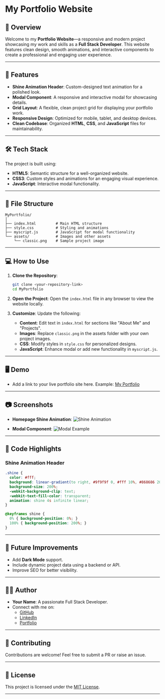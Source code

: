 
# My Portfolio Website

## 🌟 **Overview**
Welcome to my **Portfolio Website**—a responsive and modern project showcasing my work and skills as a **Full Stack Developer**. This website features clean design, smooth animations, and interactive components to create a professional and engaging user experience.

---

## 🚀 **Features**
- **Shine Animation Header**: Custom-designed text animation for a polished look.
- **Modal Component**: A responsive and interactive modal for showcasing details.
- **Grid Layout**: A flexible, clean project grid for displaying your portfolio work.
- **Responsive Design**: Optimized for mobile, tablet, and desktop devices.
- **Clean Codebase**: Organized **HTML**, **CSS**, and **JavaScript** files for maintainability.

---

## 🛠️ **Tech Stack**
The project is built using:
- **HTML5**: Semantic structure for a well-organized website.
- **CSS3**: Custom styles and animations for an engaging visual experience.
- **JavaScript**: Interactive modal functionality.

---

## 📁 **File Structure**
```
MyPortfolio/
│
├── index.html         # Main HTML structure
├── style.css          # Styling and animations
├── myscript.js        # JavaScript for modal functionality
└── assets/            # Images and other assets
    └── classic.png    # Sample project image
```

---

## 💻 **How to Use**
1. **Clone the Repository**:
   ```bash
   git clone <your-repository-link>
   cd MyPortfolio
   ```

2. **Open the Project**:
   Open the `index.html` file in any browser to view the website locally.

3. **Customize**:
   Update the following:
   - **Content**: Edit text in `index.html` for sections like "About Me" and "Projects".
   - **Images**: Replace `classic.png` in the assets folder with your own project images.
   - **CSS**: Modify styles in `style.css` for personalized designs.
   - **JavaScript**: Enhance modal or add new functionality in `myscript.js`.

---

## 🖥️ **Demo**
- Add a link to your live portfolio site here.
   Example: [My Portfolio](https://your-website-link.com)

---

## 📷 **Screenshots**
- **Homepage Shine Animation**:
   ![Shine Animation](https://via.placeholder.com/600x300?text=Shine+Header)

- **Modal Component**:
   ![Modal Example](https://via.placeholder.com/600x300?text=Interactive+Modal)

---

## 📜 **Code Highlights**
### **Shine Animation Header**
```css
.shine {
  color: #fff;
  background: linear-gradient(to right, #9f9f9f 0, #fff 10%, #868686 20%);
  background-size: 200%;
  -webkit-background-clip: text;
  -webkit-text-fill-color: transparent;
  animation: shine 4s infinite linear;
}

@keyframes shine {
  0% { background-position: 0%; }
  100% { background-position: 200%; }
}
```

---

## 🎯 **Future Improvements**
- Add **Dark Mode** support.
- Include dynamic project data using a backend or API.
- Improve SEO for better visibility.

---

## 🧑‍💻 **Author**
- **Your Name**: A passionate Full Stack Developer.
- Connect with me on:
  - [GitHub](https://github.com/Raltom1)
  - [LinkedIn](https://linkedin.com/in/yourprofile)
  - [Portfolio]()

---

## 🤝 **Contributing**
Contributions are welcome! Feel free to submit a PR or raise an issue.

---

## 📄 **License**
This project is licensed under the [MIT License](LICENSE).

---
